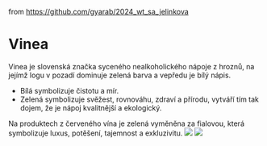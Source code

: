 from <https://github.com/gyarab/2024_wt_sa_jelinkova>

# Vinea
Vinea je slovenská značka syceného nealkoholického nápoje z hroznů, na jejímž logu v pozadí dominuje zelená barva a vepředu je bílý nápis. 
* Bílá symbolizuje čistotu a mír.
* Zelená symbolizuje svěžest, rovnováhu, zdraví a přírodu, vytváří tím tak dojem, že je nápoj kvalitnější a ekologický.

Na produktech z červeného vína je zelená vyměněna za fialovou, která symbolizuje luxus, potěšení, tajemnost a exkluzivitu.
![](https://heelsmakedeals.com/wp-content/uploads/2020/11/vinea_zelena-mensi_a.png) ![](https://heelsmakedeals.com/wp-content/uploads/2020/11/vinea_cervena-mensi_b.png)

